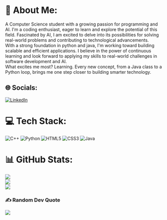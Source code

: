 # 💫 About Me:
A Computer Science student with a growing passion for programming and AI. I'm a coding enthusiast, eager to learn and explore the potential of this field. Fascinated by AI, I am excited to delve into its possibilities for solving real-world problems and contributing to technological advancements.<br>With a strong foundation in python and java, I'm working toward building scalable and efficient applications. I believe in the power of continuous learning and look forward to applying my skills to real-world challenges in software development and AI.<br>What excites me most? Learning. Every new concept, from a Java class to a Python loop, brings me one step closer to building smarter technology.


## 🌐 Socials:
[![LinkedIn](https://img.shields.io/badge/LinkedIn-%230077B5.svg?logo=linkedin&logoColor=white)](https://linkedin.com/in/jad-al-saeed-9ba063328) 

# 💻 Tech Stack:
![C++](https://img.shields.io/badge/c++-%2300599C.svg?style=flat&logo=c%2B%2B&logoColor=white) ![Python](https://img.shields.io/badge/python-3670A0?style=flat&logo=python&logoColor=ffdd54) ![HTML5](https://img.shields.io/badge/html5-%23E34F26.svg?style=flat&logo=html5&logoColor=white) ![CSS3](https://img.shields.io/badge/css3-%231572B6.svg?style=flat&logo=css3&logoColor=white) ![Java](https://img.shields.io/badge/java-%23ED8B00.svg?style=flat&logo=openjdk&logoColor=white)
# 📊 GitHub Stats:
![](https://github-readme-stats.vercel.app/api?username=JadAlSaeed&theme=dark&hide_border=true&include_all_commits=true&count_private=true)<br/>
![](https://github-readme-streak-stats.herokuapp.com/?user=JadAlSaeed&theme=dark&hide_border=true)<br/>
![](https://github-readme-stats.vercel.app/api/top-langs/?username=JadAlSaeed&theme=dark&hide_border=true&include_all_commits=true&count_private=true&layout=compact)

### ✍️ Random Dev Quote
![](https://quotes-github-readme.vercel.app/api?type=horizontal&theme=radical)

<!-- Proudly created with GPRM ( https://gprm.itsvg.in ) -->
